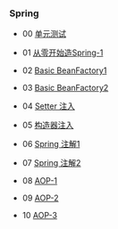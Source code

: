 ### Spring
>
- 00 [单元测试](https://github.com/lu666666/ace_coderising/blob/master/3Spring/notes/00.md)
>
- 01 [从零开始造Spring-1](https://github.com/lu666666/ace_coderising/blob/master/3Spring/notes/01.md)
>
- 02 [Basic BeanFactory1](https://github.com/lu666666/ace_coderising/blob/master/3Spring/notes/02.md)
>
- 03 [Basic BeanFactory2](https://github.com/lu666666/ace_coderising/blob/master/3Spring/notes/03.md)
>
- 04 [Setter 注入](https://github.com/lu666666/ace_coderising/blob/master/3Spring/notes/04.md)
>
- 05 [构造器注入](https://github.com/lu666666/ace_coderising/blob/master/3Spring/notes/05.md) 
>
- 06 [Spring 注解1](https://github.com/lu666666/ace_coderising/blob/master/3Spring/notes/06.md)
>
- 07 [Spring 注解2](https://github.com/lu666666/ace_coderising/blob/master/3Spring/notes/07.md)
>
- 08 [AOP-1](https://github.com/lu666666/ace_coderising/blob/master/3Spring/notes/08.md)
>
- 09 [AOP-2](https://github.com/lu666666/ace_coderising/blob/master/3Spring/notes/09.md)
>
- 10 [AOP-3](https://github.com/lu666666/ace_coderising/blob/master/3Spring/notes/10.md)
>




